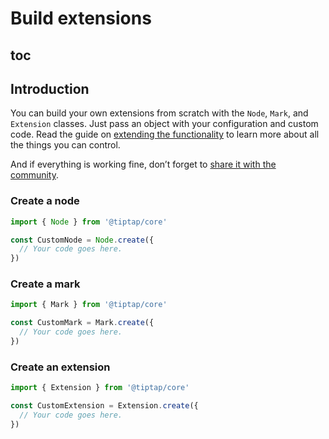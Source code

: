 # Build extensions

## toc

## Introduction
You can build your own extensions from scratch with the `Node`, `Mark`, and `Extension` classes. Just pass an object with your configuration and custom code. Read the guide on [extending the functionality](/guide/extend-extensions) to learn more about all the things you can control.

And if everything is working fine, don’t forget to [share it with the community](https://github.com/ueberdosis/tiptap/issues/819).

### Create a node
```js
import { Node } from '@tiptap/core'

const CustomNode = Node.create({
  // Your code goes here.
})
```

### Create a mark
```js
import { Mark } from '@tiptap/core'

const CustomMark = Mark.create({
  // Your code goes here.
})
```

### Create an extension
```js
import { Extension } from '@tiptap/core'

const CustomExtension = Extension.create({
  // Your code goes here.
})
```
